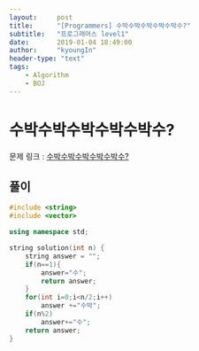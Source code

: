 ```yaml
---
layout:     post
title:      "[Programmers] 수박수박수박수박수박수?"
subtitle:   "프로그래머스 level1"
date:       2019-01-04 18:49:00
author:     "kyoungIn"
header-type: "text"
tags:
    - Algorithm
    - BOJ
---
```

# 수박수박수박수박수박수? 

문제 링크 : [수박수박수박수박수박수?](https://programmers.co.kr/learn/courses/30/lessons/12922)

## 풀이

```cpp
#include <string>
#include <vector>

using namespace std;

string solution(int n) {
    string answer = "";
    if(n==1){
        answer="수";
        return answer;
    }
    for(int i=0;i<n/2;i++)
        answer +="수박";
    if(n%2)
        answer+="수";
    return answer;
}
```

